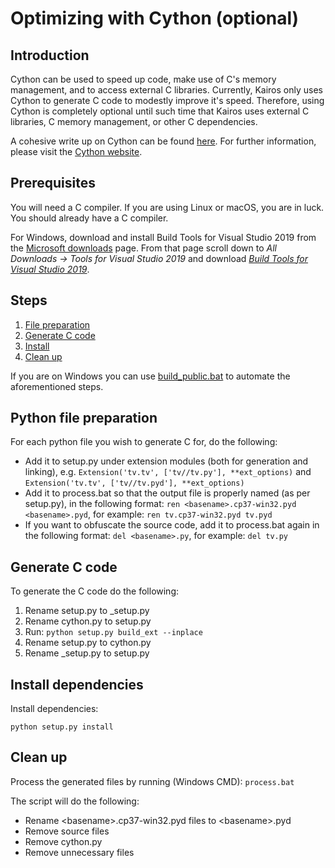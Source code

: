 # Optimizing with Cython (optional)
## Introduction 
Cython can be used to speed up code, make use of C's memory management, and to access external C libraries.
Currently, Kairos only uses Cython to generate C code to modestly improve it's speed. 
Therefore, using Cython is completely optional until such time that Kairos uses external C libraries, C memory management, or other C dependencies.

A cohesive write up on Cython can be found [here](https://www.infoworld.com/article/3250299/what-is-cython-python-at-the-speed-of-c.html).
For further information, please visit the [Cython website](https://cython.org/).

## Prerequisites
You will need a C compiler.
If you are using Linux or macOS, you are in luck. You should already have a C compiler.

For Windows, download and install Build Tools for Visual Studio 2019 from the [Microsoft downloads](https://visualstudio.microsoft.com/downloads/) page. 
From that page scroll down to _All Downloads -> Tools for Visual Studio 2019_ and download _[Build Tools for Visual Studio 2019](https://visualstudio.microsoft.com/thank-you-downloading-visual-studio/?sku=BuildTools&rel=16)_. 

## Steps
1. [File preparation](#python-file-preparation)
2. [Generate C code](#generate-c-code)
3. [Install](#install-dependencies)
4. [Clean up](#clean-up)

If you are on Windows you can use [build_public.bat](build_public.bat) to automate the aforementioned steps. 

## Python file preparation
For each python file you wish to generate C for, do the following:
* Add it to setup.py under extension modules (both for generation and linking), e.g. `Extension('tv.tv', ['tv//tv.py'], **ext_options)` and `Extension('tv.tv', ['tv//tv.pyd'], **ext_options)`
* Add it to process.bat so that the output file is properly named (as per setup.py), in the following format: `ren <basename>.cp37-win32.pyd <basename>.pyd`, for example: `ren tv.cp37-win32.pyd tv.pyd`
* If you want to obfuscate the source code, add it to process.bat again in the following format: `del <basename>.py`, for example: `del tv.py`

## Generate C code
To generate the C code do the following:
1. Rename setup.py to _setup.py
2. Rename cython.py to setup.py
3. Run: `python setup.py build_ext --inplace`
4. Rename setup.py to cython.py
5. Rename _setup.py to setup.py

## Install dependencies 
Install dependencies: 

`python setup.py install`

## Clean up
Process the generated files by running (Windows CMD): `process.bat`

The script will do the following:
* Rename \<basename>.cp37-win32.pyd files to \<basename>.pyd
* Remove source files
* Remove cython.py
* Remove unnecessary files 
